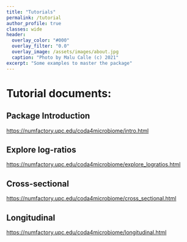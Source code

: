 ```yaml
---
title: "Tutorials"
permalink: /tutorial
author_profile: true
classes: wide
header:
  overlay_color: "#000"
  overlay_filter: "0.0"
  overlay_image: /assets/images/about.jpg
  caption: "Photo by Malu Calle (c) 2021"  
excerpt: "Some examples to master the package"
---
```


# Tutorial documents:

## Package Introduction

 <https://numfactory.upc.edu/coda4microbiome/intro.html>
 
## Explore log-ratios

 <https://numfactory.upc.edu/coda4microbiome/explore_logratios.html>

## Cross-sectional

 <https://numfactory.upc.edu/coda4microbiome/cross_sectional.html>

## Longitudinal

 <https://numfactory.upc.edu/coda4microbiome/longitudinal.html>